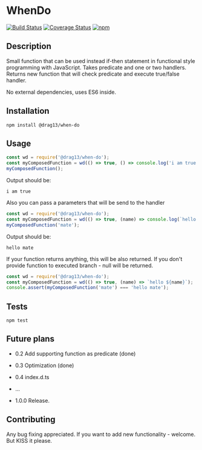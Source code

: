 # WhenDo

[![Build Status](https://travis-ci.org/Drag13/WhenDo.svg?branch=dev)](https://travis-ci.org/Drag13/WhenDo)
[![Coverage Status](https://coveralls.io/repos/github/Drag13/WhenDo/badge.svg?branch=coverage)](https://coveralls.io/github/Drag13/WhenDo?branch=coverage)
[![npm](https://img.shields.io/npm/dt/express.svg)]()

## Description

Small function that can be used instead if-then statement in functional style programming with JavaScript.
Takes predicate and one or two handlers. Returns new function that will check predicate and execute true/false handler.

No external dependencies, uses ES6 inside.

## Installation

  `npm install @drag13/when-do`

## Usage

``` javascript
const wd = require('@drag13/when-do');
const myComposedFunction = wd(() => true, () => console.log('i am true'));
myComposedFunction();
```

Output should be:

  `i am true`

Also you can pass a parameters that will be send to the handler

``` javascript
const wd = require('@drag13/when-do');
const myComposedFunction = wd(() => true, (name) => console.log(`hello ${name}`));
myComposedFunction('mate');
```

Output should be:

  `hello mate`

If your function returns anything, this will be also returned. If you don't provide function to executed branch - null will be returned.

``` javascript
const wd = require('@drag13/when-do');
const myComposedFunction = wd(() => true, (name) => `hello ${name}`);
console.assert(myComposedFunction('mate') === 'hello mate');
```

## Tests

  `npm test`

## Future plans

* 0.2 Add supporting function as predicate (done)
* 0.3 Optimization (done)
* 0.4 index.d.ts

* ...

* 1.0.0 Release.

## Contributing

Any bug fixing appreciated.
If you want to add new functionality - welcome. But KISS it please.
